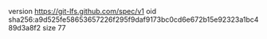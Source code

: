 version https://git-lfs.github.com/spec/v1
oid sha256:a9d525fe58653657226f295f9daf9173bc0cd6e672b15e92323a1bc489d3a8f2
size 77
